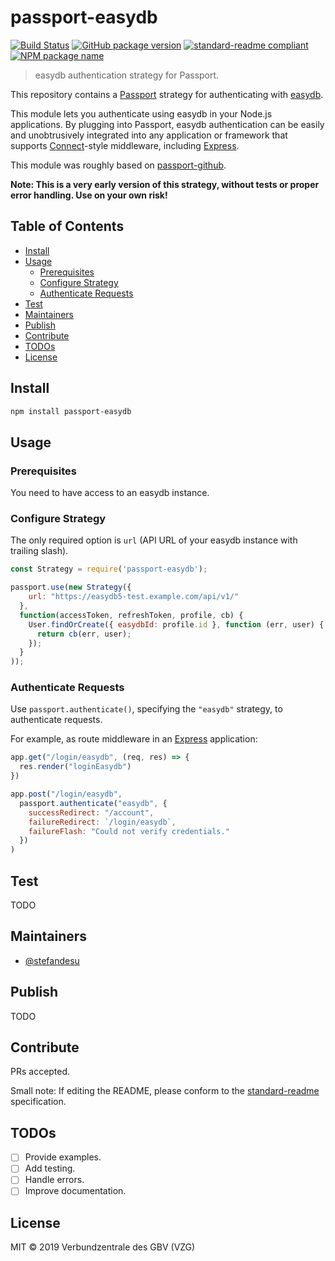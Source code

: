 # passport-easydb

[![Build Status](https://travis-ci.com/gbv/passport-easydb.svg?branch=master)](https://travis-ci.com/gbv/passport-easydb)
[![GitHub package version](https://img.shields.io/github/package-json/v/gbv/passport-easydb.svg?label=version)](https://github.com/gbv/passport-easydb)
[![standard-readme compliant](https://img.shields.io/badge/readme%20style-standard-brightgreen.svg)](https://github.com/RichardLitt/standard-readme)
[![NPM package name](https://img.shields.io/badge/npm-passport--easydb-blue.svg)](https://www.npmjs.com/package/passport-easydb)

> easydb authentication strategy for Passport.

This repository contains a [Passport](http://passportjs.org/) strategy for authenticating with [easydb](https://www.programmfabrik.de/easydb/).

This module lets you authenticate using easydb in your Node.js applications.
By plugging into Passport, easydb authentication can be easily and
unobtrusively integrated into any application or framework that supports
[Connect](http://www.senchalabs.org/connect/)-style middleware, including
[Express](http://expressjs.com/).

This module was roughly based on [passport-github](https://github.com/jaredhanson/passport-github).

**Note: This is a very early version of this strategy, without tests or proper error handling. Use on your own risk!**

## Table of Contents <!-- omit in toc -->

- [Install](#install)
- [Usage](#usage)
  - [Prerequisites](#prerequisites)
  - [Configure Strategy](#configure-strategy)
  - [Authenticate Requests](#authenticate-requests)
- [Test](#test)
- [Maintainers](#maintainers)
- [Publish](#publish)
- [Contribute](#contribute)
- [TODOs](#todos)
- [License](#license)

## Install

```bash
npm install passport-easydb
```

## Usage

### Prerequisites

You need to have access to an easydb instance.

### Configure Strategy

The only required option is `url` (API URL of your easydb instance with trailing slash).

```js
const Strategy = require('passport-easydb');

passport.use(new Strategy({
    url: "https://easydb5-test.example.com/api/v1/"
  },
  function(accessToken, refreshToken, profile, cb) {
    User.findOrCreate({ easydbId: profile.id }, function (err, user) {
      return cb(err, user);
    });
  }
));
```

### Authenticate Requests

Use `passport.authenticate()`, specifying the `"easydb"` strategy, to authenticate requests.

For example, as route middleware in an [Express](http://expressjs.com/) application:

```js
app.get("/login/easydb", (req, res) => {
  res.render("loginEasydb")
})

app.post("/login/easydb",
  passport.authenticate("easydb", {
    successRedirect: "/account",
    failureRedirect: `/login/easydb`,
    failureFlash: "Could not verify credentials."
  })
)
```

## Test

TODO

## Maintainers

- [@stefandesu](https://github.com/stefandesu)

## Publish

TODO

## Contribute

PRs accepted.

Small note: If editing the README, please conform to the [standard-readme](https://github.com/RichardLitt/standard-readme) specification.

## TODOs

- [ ] Provide examples.
- [ ] Add testing.
- [ ] Handle errors.
- [ ] Improve documentation.

## License

MIT © 2019 Verbundzentrale des GBV (VZG)
